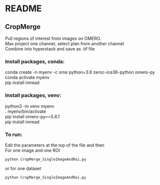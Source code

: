 # README

## CropMerge

Pull regions of interest from images on OMERO.\
Max project one channel, select plan from another channel\
Combine into hyperstack and save as .tif file

### Install packages, conda:

conda create -n myenv -c ome python=3.6 zeroc-ice36-python omero-py\
conda activate myenv\
pip install imread

### Install packages, venv:

python3 -m venv myenv\
. myenv/bin/activate\
pip install omero-py==5.8.1\
pip install imread

### To run:

Edit the parameters at the top of the file and then\
For one image and one ROI
```
python CropMerge_SingleImageAndRoi.py
```
or for one dataset
```
python CropMerge_SingleImageAndRoi.py
```


